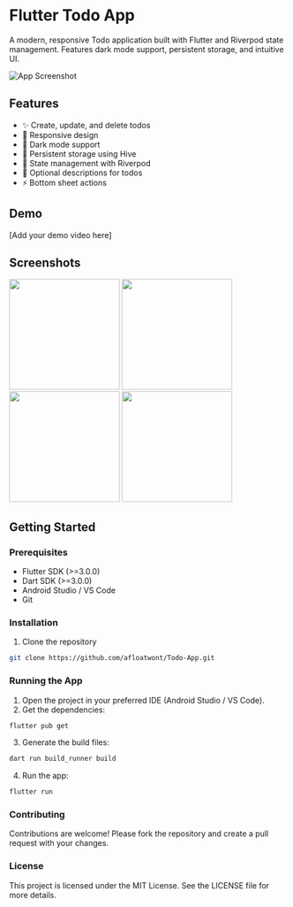 # Flutter Todo App

A modern, responsive Todo application built with Flutter and Riverpod state management. Features dark mode support, persistent storage, and intuitive UI.

![App Screenshot](screenshots/app_preview.png)

## Features

- ✨ Create, update, and delete todos
- 📱 Responsive design
- 🌙 Dark mode support
- 💾 Persistent storage using Hive
- 🎯 State management with Riverpod
- 📝 Optional descriptions for todos
- ⚡ Bottom sheet actions

## Demo

[Add your demo video here]

## Screenshots

<p float="left">
  <img src="screenshots/light_mode.png" width="200" />
  <img src="screenshots/dark_mode.png" width="200" />
  <img src="screenshots/add_todo.png" width="200" />
  <img src="screenshots/actions.png" width="200" />
</p>

## Getting Started

### Prerequisites

- Flutter SDK (>=3.0.0)
- Dart SDK (>=3.0.0)
- Android Studio / VS Code
- Git

### Installation

1. Clone the repository
```bash
git clone https://github.com/afloatwont/Todo-App.git
```

### Running the App

1. Open the project in your preferred IDE (Android Studio / VS Code).
2. Get the dependencies:
```bash
flutter pub get
```
3. Generate the build files:
```bash
dart run build_runner build
```
4. Run the app:
```bash
flutter run
```

### Contributing

Contributions are welcome! Please fork the repository and create a pull request with your changes.

### License

This project is licensed under the MIT License. See the LICENSE file for more details.